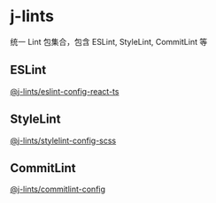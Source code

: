 # j-lints

统一 Lint 包集合，包含 ESLint, StyleLint, CommitLint 等

## ESLint

[@j-lints/eslint-config-react-ts](./packages/eslint-config-react-ts/README.md)

## StyleLint

[@j-lints/stylelint-config-scss](./packages/stylelint-config-scss/README.md)

## CommitLint

[@j-lints/commitlint-config](./packages/commitlint-config/README.md)
